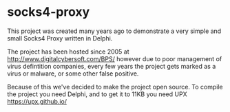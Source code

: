 # socks4-proxy

This project was created many years ago to demonstrate a very simple and small Socks4 Proxy written in Delphi.

The project has been hosted since 2005 at http://www.digitalcybersoft.com/BPS/ however due to poor management of virus defintition companies, every few years the project gets marked as a virus or malware, or some other false positive.

Because of this we've decided to make the project open source. To compile the project you need Delphi, and to get it to 11KB you need UPX https://upx.github.io/
